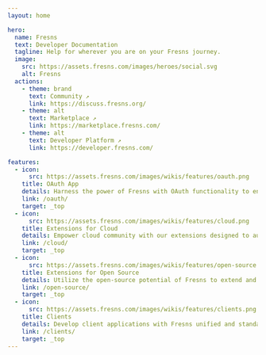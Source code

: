 ```yaml
---
layout: home

hero:
  name: Fresns
  text: Developer Documentation
  tagline: Help for wherever you are on your Fresns journey.
  image:
    src: https://assets.fresns.com/images/heroes/social.svg
    alt: Fresns
  actions:
    - theme: brand
      text: Community ↗
      link: https://discuss.fresns.org/
    - theme: alt
      text: Marketplace ↗
      link: https://marketplace.fresns.com/
    - theme: alt
      text: Developer Platform ↗
      link: https://developer.fresns.com/

features:
  - icon: 
      src: https://assets.fresns.com/images/wikis/features/oauth.png
    title: OAuth App
    details: Harness the power of Fresns with OAuth functionality to enhance your applications. Enable Fresns account logins to streamline authentication and fortify cross-platform connectivity for users.
    link: /oauth/
    target: _top
  - icon: 
      src: https://assets.fresns.com/images/wikis/features/cloud.png
    title: Extensions for Cloud
    details: Empower cloud community with our extensions designed to augment cloud service capabilities. These tools provide a robust foundation for users to innovate and expand upon cloud functionalities.
    link: /cloud/
    target: _top
  - icon: 
      src: https://assets.fresns.com/images/wikis/features/open-source.png
    title: Extensions for Open Source
    details: Utilize the open-source potential of Fresns to extend and fortify its core capabilities. Our framework offers developer the flexibility to enhance the community experience and add personalized functionality.
    link: /open-source/
    target: _top
  - icon: 
      src: https://assets.fresns.com/images/wikis/features/clients.png
    title: Clients
    details: Develop client applications with Fresns unified and standardized APIs. Craft applications suited for various environments with a single development effort, ensuring compatibility and developer efficiency.
    link: /clients/
    target: _top
---
```

